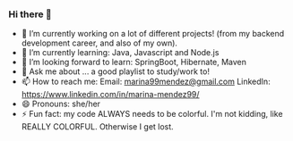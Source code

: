 ### Hi there 👋

- 🔭 I’m currently working on a lot of different projects! (from my backend development career, and also of my own).
- 🌱 I’m currently learning: Java, Javascript and Node.js
- 🤔 I’m looking forward to learn: SpringBoot, Hibernate, Maven 
- 💬 Ask me about ... a good playlist to study/work to!
- 📫 How to reach me:
     Email: marina99mendez@gmail.com
     LinkedIn: https://www.linkedin.com/in/marina-mendez99/
- 😄 Pronouns: she/her
- ⚡ Fun fact: my code ALWAYS needs to be colorful. I'm not kidding, like REALLY COLORFUL. Otherwise I get lost.

